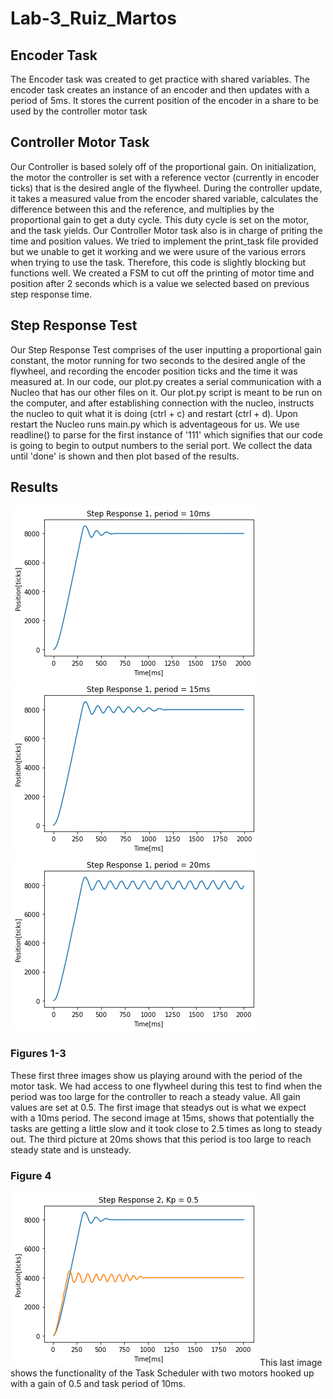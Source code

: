 # Lab-3_Ruiz_Martos
## **Encoder Task**
 The Encoder task was created to get practice with shared variables. The encoder task creates an instance of an encoder and then updates with a period of 5ms. It stores the current position of the encoder in a share to be used by the controller motor task
## **Controller Motor Task**
 Our Controller is based solely off of the proportional gain. On initialization, the motor the controller is set with a reference vector (currently in encoder ticks) that is the desired angle of the flywheel. During the controller update, it takes a measured value from the encoder shared variable, calculates the difference between this and the reference, and multiplies by the proportional gain to get a duty cycle. This duty cycle is set on the motor, and the task yields. Our Controller Motor task also is in charge of priting the time and position values. We tried to implement the print_task file provided but we unable to get it working and we were usure of the various errors when trying to use the task. Therefore, this code is slightly blocking but functions well. We created a FSM to cut off the printing of motor time and position after 2 seconds which is a value we selected based on previous step response time.
## **Step Response Test**
 Our Step Response Test comprises of the user inputting a proportional gain constant, the motor running for two seconds to the desired angle of the flywheel, and recording the encoder position ticks and the time it was measured at. In our code, our plot.py creates a serial communication with a Nucleo that has our other files on it. Our plot.py script is meant to be run on the computer, and after establishing connection with the nucleo, instructs the nucleo to quit what it is doing (ctrl + c) and restart (ctrl + d). Upon restart the Nucleo runs main.py which is adventageous for us. We use readline() to parse for the first instance of '111' which signifies that our code is going to begin to output numbers to the serial port. We collect the data until 'done' is shown and then plot based of the results.
## Results
![Kp = 0.1](period_10ms.png)
![alt text](period_15ms.png)
![alt text](period_20ms.png)
### Figures 1-3
 These first three images show us playing around with the period of the motor task. We had access to one flywheel during this test to find when the period was too large for the controller to reach a steady value. All gain values are set at 0.5. The first image that steadys out is what we expect with a 10ms period. The second image at 15ms, shows that potentially the tasks are getting a little slow and it took close to 2.5 times as long to steady out. The third picture at 20ms shows that this period is too large to reach steady state and is unsteady.
### Figure 4
![alt text](kp_0.5.png)
 This last image shows the functionality of the Task Scheduler with two motors hooked up with a gain of 0.5 and task period of 10ms. 
